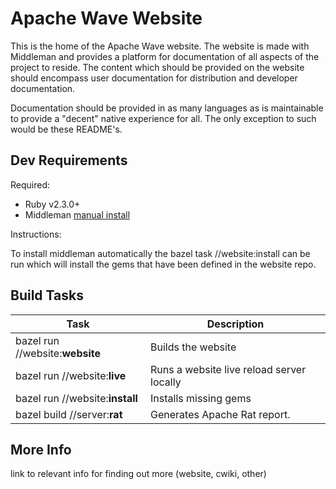 # Apache Wave Website

This is the home of the Apache Wave website. The website is made with Middleman
and provides a platform for documentation of all aspects of the project to
reside. The content which should be provided on the website should encompass
user documentation for distribution and developer documentation.

Documentation should be provided in as many languages as is maintainable to
provide a "decent" native experience for all. The only exception to such would
be these README's.

## Dev Requirements

Required:
- Ruby v2.3.0+
- Middleman [manual install](https://middlemanapp.com/basics/install/)

Instructions:

To install middleman automatically the bazel task //website:install can be run
which will install the gems that have been defined in the website repo.

## Build Tasks

| Task | Description |
| --- | --- |
| bazel run //website:**website** | Builds the website |
| bazel run //website:**live** | Runs a website live reload server locally |
| bazel run //website:**install** | Installs missing gems |
| bazel build //server:**rat** | Generates Apache Rat report. |

## More Info

link to relevant info for finding out more (website, cwiki, other)
